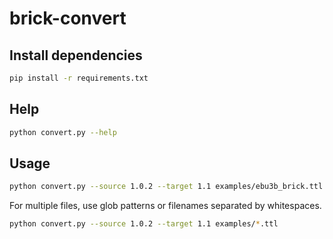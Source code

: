 # brick-convert

## Install dependencies
```bash
pip install -r requirements.txt
```

## Help
```bash
python convert.py --help
```

## Usage
```bash
python convert.py --source 1.0.2 --target 1.1 examples/ebu3b_brick.ttl
```

For multiple files, use glob patterns or filenames separated by whitespaces.
```bash
python convert.py --source 1.0.2 --target 1.1 examples/*.ttl
```

